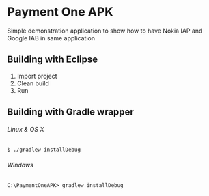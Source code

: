 Payment One APK
===============

Simple demonstration application to show how to have Nokia IAP and Google IAB in same application

Building with Eclipse
---------------------

1. Import project
2. Clean build
3. Run

Building with Gradle wrapper
----------------------------

###### Linux & OS X

```
$ ./gradlew installDebug
```

###### Windows

```
C:\PaymentOneAPK> gradlew installDebug
```

